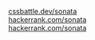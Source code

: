 <img src="https://plugins.jetbrains.com/files/18178/260750/icon/pluginIcon.svg" width="12"/> [cssbattle.dev/sonata](https://cssbattle.dev/player/sonata22)</br>
<img src="https://www.hackerrank.com/wp-content/uploads/2020/05/hackerrank_cursor_favicon_480px-150x150.png" width="12"/> [hackerrank.com/sonata](https://www.hackerrank.com/profile/nataliia_sosnov1)</br>
<img src="https://assets.leetcode.com/static_assets/public/icons/favicon-32x32.png" width="12"/> [hackerrank.com/sonata](https://leetcode.com/u/sonata22/)</br>
